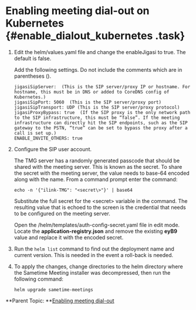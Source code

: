 # Enabling meeting dial-out on Kubernetes {#enable_dialout_kubernetes .task}

1.  Edit the helm/values.yaml file and change the enableJigasi to true. The default is false.

    Add the following settings. Do not include the comments which are in parentheses \(\).

    ``` {#codeblock_qpx_lvy_mvb}
    jigasiSipServer:  (This is the SIP server/proxy IP or hostname. For hostname, this must be in DNS or added to CoreDNS config of Kubernetes.)
    jigasiSipPort: 5060  (This is the SIP server/proxy port)
    jigasiSipTransport: UDP (This is the SIP server/proxy protocol)
    jigasiProxyBypass: true  (If the SIP proxy is the only network path to the SIP infrastructure, this must be “false”. If the meeting infrastructure can directly hit the SIP endpoints, such as the SIP gateway to the PSTN, “true” can be set to bypass the proxy after a call is set up.)
    ENABLE_INVITE_OTHERS: true
    ```

2.  Configure the SIP user account.

    The TMG server has a randomly generated passcode that should be shared with the meeting server. This is known as the secret. To share the secret with the meeting server, the value needs to base-64 encoded along with the name. From a command prompt enter the command:

    ``` {#codeblock_rpx_lvy_mvb}
    echo -n '{"ilink-TMG": "<secret\>"}' | base64
    ```

    Substitute the full secret for the <secret\> variable in the command. The resulting value that is echoed to the screen is the credential that needs to be configured on the meeting server.

    Open the /helm/templates/auth-config-secret.yaml file in edit mode. Locate the **application-registry.json** and remove the existing **eyB9** value and replace it with the encoded secret.

3.  Run the `helm list` command to find out the deployment name and current version. This is needed in the event a roll-back is needed.

4.  To apply the changes, change directories to the helm directory where the Sametime Meeting installer was decompressed, then run the following command:

    ``` {#codeblock_spx_lvy_mvb}
    helm upgrade sametime-meetings 
    ```


**Parent Topic: **[Enabling meeting dial-out](enable_dial_out.md)

